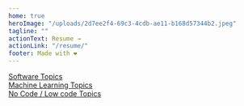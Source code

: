 ```yaml
---
home: true
heroImage: "/uploads/2d7ee2f4-69c3-4cdb-ae11-b168d57344b2.jpeg"
tagline: ""
actionText: Resume →
actionLink: "/resume/"
footer: Made with ❤️
---
```


<div class="features">
    <div class="feature">
        <a href="/software/">Software Topics</a>
    </div>
    <div class="feature">
        <a href="/machine-learning/">Machine Learning Topics</a>
    </div>
    <div class="feature">
        <a href="/nocode/">No Code / Low code Topics</a>
    </div>    
</div>